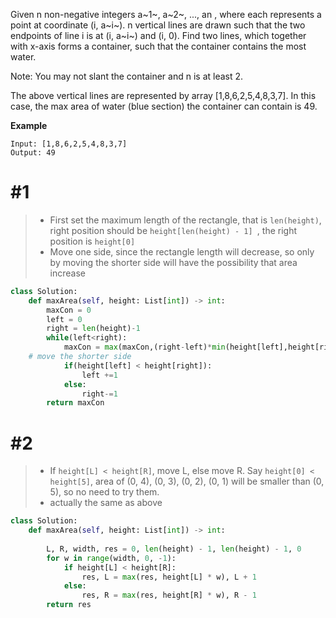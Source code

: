 Given n non-negative integers a~1~, a~2~, ..., an , where each represents a point at coordinate (i, a~i~). n vertical lines are drawn such that the two endpoints of line i is at (i, a~i~) and (i, 0). Find two lines, which together with x-axis forms a container, such that the container contains the most water.

Note: You may not slant the container and n is at least 2.


The above vertical lines are represented by array [1,8,6,2,5,4,8,3,7]. In this case, the max area of water (blue section) the container can contain is 49.

**Example**
```
Input: [1,8,6,2,5,4,8,3,7]
Output: 49
```
# #1
>* First set the maximum length of the rectangle, that is ```len(height)```, right position should be ```height[len(height) - 1] ```, the right position is ```height[0]```
>* Move one side, since the rectangle length will decrease, so only by moving the shorter side will have the possibility that area increase 
 
```python
class Solution:
    def maxArea(self, height: List[int]) -> int:
        maxCon = 0
        left = 0
        right = len(height)-1
        while(left<right):
            maxCon = max(maxCon,(right-left)*min(height[left],height[right]))
	# move the shorter side
            if(height[left] < height[right]):
                left +=1
            else:
                right-=1
        return maxCon

```
# #2
>* If ```height[L] < height[R]```, move L, else move R. Say ```height[0] < height[5]```, area of (0, 4), (0, 3), (0, 2), (0, 1) will be smaller than (0, 5), so no need to try them.
>* actually the same as above
```python
class Solution:
    def maxArea(self, height: List[int]) -> int:
        
        L, R, width, res = 0, len(height) - 1, len(height) - 1, 0
        for w in range(width, 0, -1):
            if height[L] < height[R]:
                res, L = max(res, height[L] * w), L + 1
            else:
                res, R = max(res, height[R] * w), R - 1
        return res
```